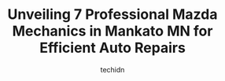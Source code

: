 ---
layout: ampstory
image: https://images.unsplash.com/photo-1608578702177-1ea59540ac72?ixlib=rb-4.0.3&ixid=MnwxMjA3fDB8MHxwaG90by1wYWdlfHx8fGVufDB8fHx8&auto=format&fit=crop&w=640&h=853&q=80
author: techidn
featured: false
description: If youre in need of trustworthy and skilled Mazda Mechanic in Mankato MN, USA, youll be pleased to discover the 7 best Mazda Mechanic in town. Their expertise and commitment to customer sa
title: Unveiling 7 Professional Mazda Mechanics in Mankato MN for Efficient Auto Repairs
cover:
   title: Unveiling 7 Professional Mazda Mechanics in Mankato MN for Efficient Auto Repairs
   subtitle: Rickpate
   background: https://images.unsplash.com/photo-1608578702177-1ea59540ac72?ixlib=rb-4.0.3&ixid=MnwxMjA3fDB8MHxwaG90by1wYWdlfHx8fGVufDB8fHx8&auto=format&fit=crop&w=640&h=853&q=80

pages: 
 - layout: thirds
   top: <h1>#1 Gregs Champion Auto</h1>
   bottom: "<p>We came to Gregs after reading reviews on Google, and are so beyond happy we did! Our truck was having some issues, and 2 prior mechanics could not figure out what was g</p>"
   background: https://www.knot35.com/toplist/wp-content/uploads/2023/06/best-mazda-mechanic-1-in-mankato-mn-1685840779.jpeg
   backgroundblur: true
 - layout: thirds
   top: <h1>#2 TGK Automotive of Mankato</h1>
   bottom: "<p>1771 Bassett Dr, Mankato, MN 56001, United States</p>"
   background: https://www.knot35.com/toplist/wp-content/uploads/2023/06/best-mazda-mechanic-2-in-mankato-mn-1685840780.jpeg
   cta:
      link: https://www.knot35.com/toplist/unveiling-7-professional-mazda-mechanics-in-mankato-mn-for-efficient-auto-repairs/
      text: Unveiling 7 Professional Mazda Mechanics in Mankato MN for Efficient Auto Repairs
 - layout: thirds
   top: <h1>#3 Autotronics</h1>
   bottom: "<p>927 N Riverfront Dr, Mankato, MN 56001, United States</p>"
   background: https://www.knot35.com/toplist/wp-content/uploads/2023/06/best-mazda-mechanic-3-in-mankato-mn-1685840780.jpeg
   cta:
      link: https://www.knot35.com/toplist/unveiling-7-professional-mazda-mechanics-in-mankato-mn-for-efficient-auto-repairs/
      text: Unveiling 7 Professional Mazda Mechanics in Mankato MN for Efficient Auto Repairs
 - layout: thirds
   top: <h1>#4 Midas</h1>
   bottom: "<p>1050 Madison Ave, Mankato, MN 56001, United States</p>"
   background: https://images.unsplash.com/photo-1564951434112-64d74cc2a2d7?ixlib=rb-4.0.3&ixid=MnwxMjA3fDB8MHxwaG90by1wYWdlfHx8fGVufDB8fHx8&auto=format&fit=crop&w=640&h=853&q=80
   cta:
      link: https://www.knot35.com/toplist/unveiling-7-professional-mazda-mechanics-in-mankato-mn-for-efficient-auto-repairs/
      text: Unveiling 7 Professional Mazda Mechanics in Mankato MN for Efficient Auto Repairs
 - layout: thirds
   top: <h1>#5 Rons Auto Repair of Mankato</h1>
   bottom: "<p>22695 589th Ave, Mankato, MN 56001, United States</p>"
   background: https://images.unsplash.com/photo-1509114397022-ed747cca3f65?ixlib=rb-4.0.3&ixid=MnwxMjA3fDB8MHxwaG90by1wYWdlfHx8fGVufDB8fHx8&auto=format&fit=crop&w=640&h=853&q=80
   cta:
      link: https://www.knot35.com/toplist/unveiling-7-professional-mazda-mechanics-in-mankato-mn-for-efficient-auto-repairs/
      text: Unveiling 7 Professional Mazda Mechanics in Mankato MN for Efficient Auto Repairs
 - layout: thirds
   top: <h1>#6 Service Department at Kia of Mankato</h1>
   bottom: "<p>160 St Andrews Dr, Mankato, MN 56001, United States</p>"
   background: https://images.unsplash.com/photo-1527067829737-402993088e6b?ixlib=rb-4.0.3&ixid=MnwxMjA3fDB8MHxwaG90by1wYWdlfHx8fGVufDB8fHx8&auto=format&fit=crop&w=640&h=853&q=80
   cta:
      link: https://www.knot35.com/toplist/unveiling-7-professional-mazda-mechanics-in-mankato-mn-for-efficient-auto-repairs/
      text: Unveiling 7 Professional Mazda Mechanics in Mankato MN for Efficient Auto Repairs
 - layout: thirds
   top: <h1>#7 A & T Auto Repair</h1>
   bottom: "<p>104 E Vine St, Mankato, MN 56001, United States</p>"
   background: https://images.unsplash.com/photo-1602536052359-ef94c21c5948?ixlib=rb-4.0.3&ixid=MnwxMjA3fDB8MHxwaG90by1wYWdlfHx8fGVufDB8fHx8&auto=format&fit=crop&w=640&h=853&q=80
   cta:
      link: https://www.knot35.com/toplist/unveiling-7-professional-mazda-mechanics-in-mankato-mn-for-efficient-auto-repairs/
      text: Unveiling 7 Professional Mazda Mechanics in Mankato MN for Efficient Auto Repairs
 - layout: thirds
   middle: Continue reading...
   background: https://images.unsplash.com/photo-1608501821300-4f99e58bba77?ixlib=rb-4.0.3&ixid=MnwxMjA3fDB8MHxwaG90by1wYWdlfHx8fGVufDB8fHx8&auto=format&fit=crop&w=640&h=853&q=80
   cta:
      link: https://www.knot35.com/toplist/unveiling-7-professional-mazda-mechanics-in-mankato-mn-for-efficient-auto-repairs/
      text: Unveiling 7 Professional Mazda Mechanics in Mankato MN for Efficient Auto Repairs
      
---